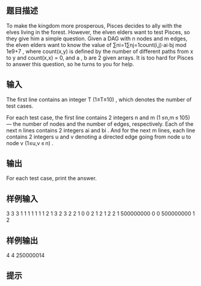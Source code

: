 ## 题目描述
To make the kingdom more prosperous, Pisces decides to ally with the elves living in the forest. However, the elven elders want to test Pisces, so they give him a simple question. Given a DAG with n
nodes and m
edges, the elven elders want to know the value of ∑ni=1∑nj=1count(i,j)⋅ai⋅bj
mod 1e9+7
, where count(x,y)
is defined by the number of different paths from x
to y
and count(x,x)
= 0, and a
, b
are 2
given arrays. It is too hard for Pisces to answer this question, so he turns to you for help.

## 输入
The first line contains an integer T
(1≤T≤10)
, which denotes the number of test cases.

For each test case, the first line contains 2
integers n
and m
(1 ≤n,m ≤ 105)
— the number of nodes and the number of edges, respectively. Each of the next n
lines contains 2
integers ai
and bi
. And for the next m
lines, each line contains 2
integers u
and v
denoting a directed edge going from node u
to node v
(1≤u,v ≤ n)
.

## 输出
For each test case, print the answer.

## 样例输入
3
3 3
1 1
1 1
1 1
1 2
1 3
2 3
2 2
1 0
0 2
1 2
1 2
2 1
500000000 0
0 500000000
1 2
## 样例输出
4
4
250000014
## 提示
